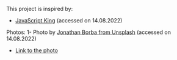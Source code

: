 This project is inspired by:
- [JavaScript King](https://www.youtube.com/watch?v=EWv2jnhZErc) (accessed on 14.08.2022)

Photos:
1- Photo by [Jonathan Borba from Unsplash](https://unsplash.com/@jonathanborba?utm_source=unsplash&utm_medium=referral&utm_content=creditCopyText) (accessed on 14.08.2022)
  - [Link to the photo](https://images.unsplash.com/photo-1571019613454-1cb2f99b2d8b?ixlib=rb-1.2.1&ixid=MnwxMjA3fDB8MHxwaG90by1wYWdlfHx8fGVufDB8fHx8&auto=format&fit=crop&w=1170&q=80)
